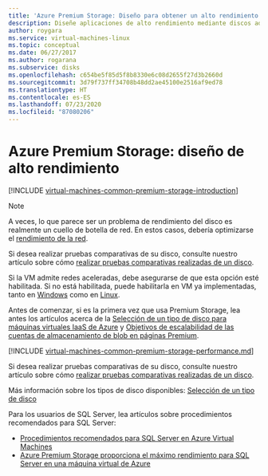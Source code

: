 ```yaml
---
title: 'Azure Premium Storage: Diseño para obtener un alto rendimiento | Microsoft Docs'
description: Diseñe aplicaciones de alto rendimiento mediante discos administrados SSD Prémium de Azure. Premium Storage le ofrece compatibilidad con discos de alto rendimiento y baja latencia para cargas de trabajo con un uso intensivo de E/S, que se ejecutan en Azure Virtual Machines.
author: roygara
ms.service: virtual-machines-linux
ms.topic: conceptual
ms.date: 06/27/2017
ms.author: rogarana
ms.subservice: disks
ms.openlocfilehash: c654be5f85d5f8b8330e6c08d2655f27d3b2660d
ms.sourcegitcommit: 3d79f737ff34708b48dd2ae45100e2516af9ed78
ms.translationtype: HT
ms.contentlocale: es-ES
ms.lasthandoff: 07/23/2020
ms.locfileid: "87080206"
---
```

# <a name="azure-premium-storage-design-for-high-performance"></a>Azure Premium Storage: diseño de alto rendimiento
[!INCLUDE [virtual-machines-common-premium-storage-introduction](../../../includes/virtual-machines-common-premium-storage-introduction.md)]

> [!NOTE]
> A veces, lo que parece ser un problema de rendimiento del disco es realmente un cuello de botella de red. En estos casos, debería optimizarse el [rendimiento de la red](../../virtual-network/virtual-network-optimize-network-bandwidth.md).
>
> Si desea realizar pruebas comparativas de su disco, consulte nuestro artículo sobre cómo [realizar pruebas comparativas realizadas de un disco](disks-benchmarks.md).
>
> Si la VM admite redes aceleradas, debe asegurarse de que esta opción esté habilitada. Si no está habilitada, puede habilitarla en VM ya implementadas, tanto en [Windows](../../virtual-network/create-vm-accelerated-networking-powershell.md#enable-accelerated-networking-on-existing-vms) como en [Linux](../../virtual-network/create-vm-accelerated-networking-cli.md#enable-accelerated-networking-on-existing-vms).

Antes de comenzar, si es la primera vez que usa Premium Storage, lea antes los artículos acerca de la [Selección de un tipo de disco para máquinas virtuales IaaS de Azure](disks-types.md) y [Objetivos de escalabilidad de las cuentas de almacenamiento de blob en páginas Premium](../../storage/blobs/scalability-targets-premium-page-blobs.md).


[!INCLUDE [virtual-machines-common-premium-storage-performance.md](../../../includes/virtual-machines-common-premium-storage-performance.md)]

Si desea realizar pruebas comparativas de su disco, consulte nuestro artículo sobre cómo [realizar pruebas comparativas realizadas de un disco](disks-benchmarks.md).

Más información sobre los tipos de disco disponibles: [Selección de un tipo de disco](disks-types.md)  

Para los usuarios de SQL Server, lea artículos sobre procedimientos recomendados para SQL Server:

* [Procedimientos recomendados para SQL Server en Azure Virtual Machines](../../azure-sql/virtual-machines/windows/performance-guidelines-best-practices.md)
* [Azure Premium Storage proporciona el máximo rendimiento para SQL Server en una máquina virtual de Azure](https://cloudblogs.microsoft.com/sqlserver/2015/04/23/azure-premium-storage-provides-highest-performance-for-sql-server-in-azure-vm/)
